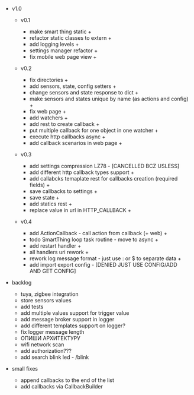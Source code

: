 - v1.0
    - v0.1
        - make smart thing static +
        - refactor static classes to extern +
        - add logging levels +
        - settings manager refactor +
        - fix mobile web page view +

    - v0.2
        - fix directories +
        - add sensors, state, config setters +
        - change sensors and state response to dict +
        - make sensors and states unique by name (as actions and config) +
        - fix web page + 
        - add watchers +
        - add rest to create callback +
        - put multiple callback for one object in one watcher +
        - execute http callbacks async +
        - add callback scenarios in web page +
        
    - v0.3
        - add settings compression LZ78 - [CANCELLED BCZ USLESS]
        - add different http callback types support +
        - add callabcks temaplate rest for callbacks creation (required fields) +
        - save callbacks to settings +
        - save state +
        - add statics rest +
        - replace value in url in HTTP_CALLBACK +

    - v0.4
        - add ActionCallback - call action from callback (+ web) +
        - todo SmartThing loop task routine - move to async +
        - add restart handler +
        - all handlers uri rework +
        - rework log message format - just use : or $ to separate data +
        - add import export config - [DENIED JUST USE CONFIG/ADD AND GET CONFIG]

- backlog
    - tuya, zigbee integration
    - store sensors values
    - add tests
    - add multiple values support for trigger value
    - add message broker support in logger
    - add different templates support on logger?
    - fix logger message length
    - ОПИШИ АРХИТЕКТУРУ
    - wifi network scan
    - add authorization???
    - add search blink led - /blink

- small fixes
    - append callbacks to the end of the list
    - add callbacks via CallbackBuilder